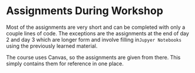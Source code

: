 # Assignments During Workshop

Most of the assignments are very short and can be completed with only a couple lines of code. The exceptions are the assignments at the end of day 2 and day 3 which are longer form and involve filling in`Jupyer Notebooks` using the previously learned material.

The course uses Canvas, so the assignments are given from there. This simply contains them for reference in one place.
